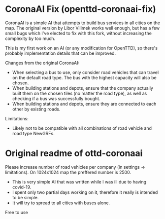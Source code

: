 # CoronaAI Fix (openttd-coronaai-fix)
CoronaAI is a simple AI that attempts to build bus services in all cities on the map. The original version by Libor Vilimek works well enough, but has a few small bugs which I've elected to fix with this fork, without increasing the complexity by too much.

This is my first work on an AI (or any modification for OpenTTD), so there's probably implementation details that can be improved.

Changes from the original CoronaAI:
* When selecting a bus to use, only consider road vehicles that can travel on the default road type. The bus with the highest capacity will also be chosen.
* When building stations and depots, ensure that the company actually built them on the chosen tiles (no matter the road type), as well as checking if a bus was successfully bought.
* When building stations and depots, ensure they are connected to each other by existing roads.

Limitations:
* Likely not to be compatible with all combinations of road vehicle and road type NewGRFs.

# Original readme of ottd-coronaai
Please increase number of road vehicles per company (in settings -> limitations).
On 1024x1024 map the preffered number is 2500.

 * This is very simple AI that was written while I was ill due to having covid-19.
 * I spent only two partial days working on it, therefore it really is intended to be simple.
 * It will try to spread to all cities with buses alone.
 
 Free to use
